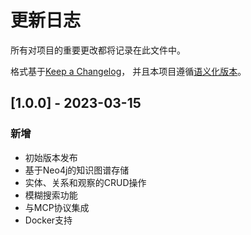 # 更新日志

所有对项目的重要更改都将记录在此文件中。

格式基于[Keep a Changelog](https://keepachangelog.com/zh-CN/1.0.0/)，
并且本项目遵循[语义化版本](https://semver.org/lang/zh-CN/)。

## [1.0.0] - 2023-03-15

### 新增

- 初始版本发布
- 基于Neo4j的知识图谱存储
- 实体、关系和观察的CRUD操作
- 模糊搜索功能
- 与MCP协议集成
- Docker支持